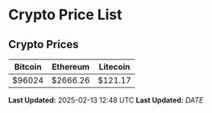 # Crypto Price List

## Crypto Prices
| Bitcoin | Ethereum | Litecoin |
| ------- | -------- | -------- |
| $96024 | $2666.26 | $121.17 |
**Last Updated:** 2025-02-13 12:48 UTC
**Last Updated:** $DATE$
